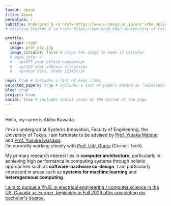 ```yaml
---
layout: about
title: About
permalink: /
subtitle: Undergrad @ <a href='https://www.u-tokyo.ac.jp/en/'>the University of Tokyo</a><br>
# Visiting Student @ <a href='https://www.ucsb.edu/'>University of California, Santa Barbara</a>

profile:
  align: right
  image: prof_pic.jpg
  image_circular: false # crops the image to make it circular
  # more_info: >
  #   <p>555 your office number</p>
  #   <p>123 your address street</p>
  #   <p>Your City, State 12345</p>

news: true # includes a list of news items
selected_papers: true # includes a list of papers marked as "selected={true}"
blog: true
project: true
social: true # includes social icons at the bottom of the page
---
```

<br>
Hello, my name is Akiho Kawada.

I'm an undergrad at Systems Innovation, Faculty of Engineering, the University of Tokyo. I am fortunate to be advised by [Prof. Yutaka Matsuo](https://ymatsuo.com/en/) and [Prof. Yusuke Iwasawa](https://sites.google.com/view/yusuke-iwasawa/home). <br>
I’m currently working closely with [Prof. Udit Gupta](https://ugupta.com/) (Cornell Tech).
<!-- Additionally, I am currently a visiting student researcher in [Computer Architecture Lab](https://www.arch.cs.ucsb.edu/) at [the University of California, Santa Barbara](https://www.ucsb.edu/), supervised by [Prof. Jonathan Balkind](https://jbalkind.github.io/). -->
<!-- I am also spending some time at [Kosuge Lab](https://klab.t.u-tokyo.ac.jp/) at the University of Tokyo as a research intern, under the supervision of [Prof. Atsutake Kosuge](https://sites.google.com/view/atsutakekosuge/). -->

My primary research interest lies in **computer architecture**, particularly in achieving high performance in computing systems through holistic approaches such as **software-hardware co-design**. I am particularly interested in areas such as **systems for machine learning** and **heterogeneous computing**.

<u>I aim to pursue a Ph.D. in electrical engineering / computer science in the US, Canada, or Europe, beginning in Fall 2026 after completing my bachelor's degree.</u>
<br>
<br>
<br>
<br>